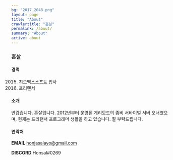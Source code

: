 ```yaml
---
bg: "2017_2048.png"
layout: page
title: "About"
crawlertitle: "혼살"
permalink: /about/
summary: "About"
active: about
---
```


### 혼살

#### 경력

2015. 지오멕스소프트 입사
2016. 프리랜서

#### 소개

반갑습니다. 혼살입니다. 2012년부터 운영된 게리모드의 좀비 서바이벌 서버 오너였으며, 현재는 프리랜서 프로그래머 생활을 하고 있습니다. 잘 부탁드립니다.

#### 연락처

**EMAIL** honjasalayo@gmail.com

**DISCORD** Honsal#0269
